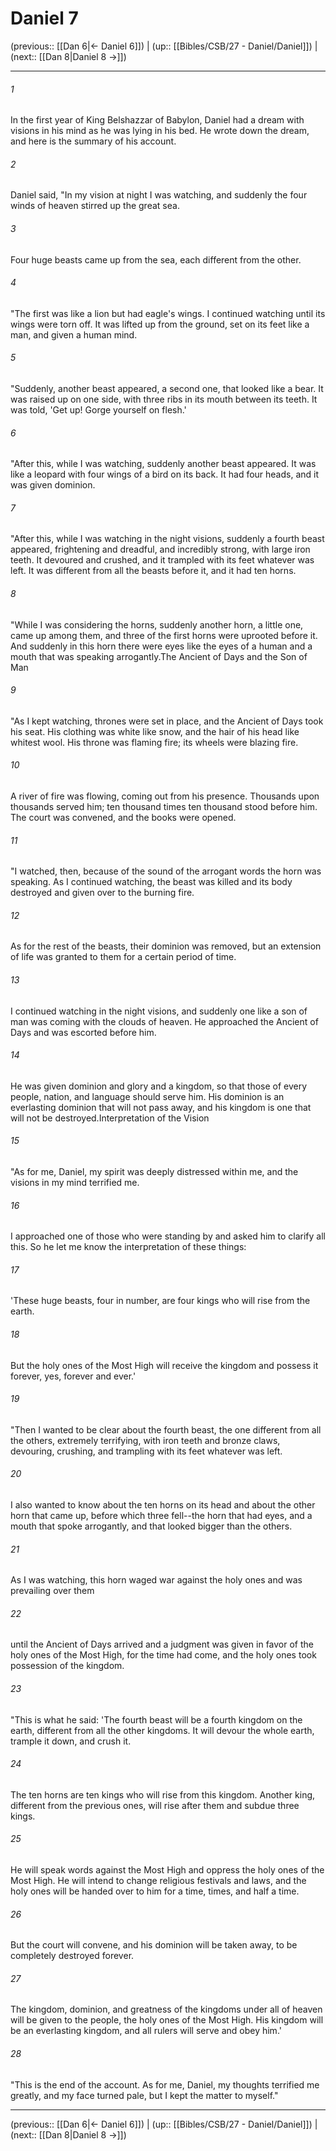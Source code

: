 # Daniel 7

(previous:: [[Dan 6|← Daniel 6]]) | (up:: [[Bibles/CSB/27 - Daniel/Daniel]]) | (next:: [[Dan 8|Daniel 8 →]])

***


###### 1 
In the first year of King Belshazzar of Babylon, Daniel had a dream with visions in his mind as he was lying in his bed. He wrote down the dream, and here is the summary of his account. 

###### 2 
Daniel said, "In my vision at night I was watching, and suddenly the four winds of heaven stirred up the great sea. 

###### 3 
Four huge beasts came up from the sea, each different from the other. 

###### 4 
"The first was like a lion but had eagle's wings. I continued watching until its wings were torn off. It was lifted up from the ground, set on its feet like a man, and given a human mind. 

###### 5 
"Suddenly, another beast appeared, a second one, that looked like a bear. It was raised up on one side, with three ribs in its mouth between its teeth. It was told, 'Get up! Gorge yourself on flesh.' 

###### 6 
"After this, while I was watching, suddenly another beast appeared. It was like a leopard with four wings of a bird on its back. It had four heads, and it was given dominion. 

###### 7 
"After this, while I was watching in the night visions, suddenly a fourth beast appeared, frightening and dreadful, and incredibly strong, with large iron teeth. It devoured and crushed, and it trampled with its feet whatever was left. It was different from all the beasts before it, and it had ten horns. 

###### 8 
"While I was considering the horns, suddenly another horn, a little one, came up among them, and three of the first horns were uprooted before it. And suddenly in this horn there were eyes like the eyes of a human and a mouth that was speaking arrogantly.The Ancient of Days and the Son of Man 

###### 9 
"As I kept watching, thrones were set in place, and the Ancient of Days took his seat. His clothing was white like snow, and the hair of his head like whitest wool. His throne was flaming fire; its wheels were blazing fire. 

###### 10 
A river of fire was flowing, coming out from his presence. Thousands upon thousands served him; ten thousand times ten thousand stood before him. The court was convened, and the books were opened. 

###### 11 
"I watched, then, because of the sound of the arrogant words the horn was speaking. As I continued watching, the beast was killed and its body destroyed and given over to the burning fire. 

###### 12 
As for the rest of the beasts, their dominion was removed, but an extension of life was granted to them for a certain period of time. 

###### 13 
I continued watching in the night visions, and suddenly one like a son of man was coming with the clouds of heaven. He approached the Ancient of Days and was escorted before him. 

###### 14 
He was given dominion and glory and a kingdom, so that those of every people, nation, and language should serve him. His dominion is an everlasting dominion that will not pass away, and his kingdom is one that will not be destroyed.Interpretation of the Vision 

###### 15 
"As for me, Daniel, my spirit was deeply distressed within me, and the visions in my mind terrified me. 

###### 16 
I approached one of those who were standing by and asked him to clarify all this. So he let me know the interpretation of these things: 

###### 17 
'These huge beasts, four in number, are four kings who will rise from the earth. 

###### 18 
But the holy ones of the Most High will receive the kingdom and possess it forever, yes, forever and ever.' 

###### 19 
"Then I wanted to be clear about the fourth beast, the one different from all the others, extremely terrifying, with iron teeth and bronze claws, devouring, crushing, and trampling with its feet whatever was left. 

###### 20 
I also wanted to know about the ten horns on its head and about the other horn that came up, before which three fell--the horn that had eyes, and a mouth that spoke arrogantly, and that looked bigger than the others. 

###### 21 
As I was watching, this horn waged war against the holy ones and was prevailing over them 

###### 22 
until the Ancient of Days arrived and a judgment was given in favor of the holy ones of the Most High, for the time had come, and the holy ones took possession of the kingdom. 

###### 23 
"This is what he said: 'The fourth beast will be a fourth kingdom on the earth, different from all the other kingdoms. It will devour the whole earth, trample it down, and crush it. 

###### 24 
The ten horns are ten kings who will rise from this kingdom. Another king, different from the previous ones, will rise after them and subdue three kings. 

###### 25 
He will speak words against the Most High and oppress the holy ones of the Most High. He will intend to change religious festivals and laws, and the holy ones will be handed over to him for a time, times, and half a time. 

###### 26 
But the court will convene, and his dominion will be taken away, to be completely destroyed forever. 

###### 27 
The kingdom, dominion, and greatness of the kingdoms under all of heaven will be given to the people, the holy ones of the Most High. His kingdom will be an everlasting kingdom, and all rulers will serve and obey him.' 

###### 28 
"This is the end of the account. As for me, Daniel, my thoughts terrified me greatly, and my face turned pale, but I kept the matter to myself."

***

(previous:: [[Dan 6|← Daniel 6]]) | (up:: [[Bibles/CSB/27 - Daniel/Daniel]]) | (next:: [[Dan 8|Daniel 8 →]])
